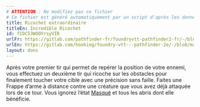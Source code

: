 ```yaml
---
# ATTENTION : Ne modifiez pas ce fichier
# Ce fichier est généré automatiquement par un script d'après les données du module Foundry VTT officiel et de sa traduction
title: Ricochet extraordinaire
titleEn: Incredible Ricochet
id: fCDC53WOOYrsyVIR
urlFr: https://gitlab.com/pathfinder-fr/foundryvtt-pathfinder2-fr/-/blob/master/data/feats/fCDC53WOOYrsyVIR.htm
urlEn: https://gitlab.com/hooking/foundry-vtt---pathfinder-2e/-/blob/master/packs/data/feats.db/incredible-ricochet.json
layout: dons
---
```

Après votre premier tir qui permet de repérer la position de votre ennemi, vous effectuez un deuxième tir qui ricoche sur les obstacles pour finalement toucher votre cible avec une précision sans faille. Faites une Frappe d’arme à distance contre une créature que vous avez déjà attaquée lors de ce tour. Vous ignorez l’état [Masqué](../conditions/masqué.html) et tous les abris dont elle bénéficie.
